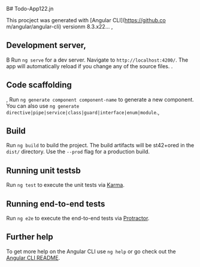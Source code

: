 B# Todo-App122.jn

This procject was generated with [Angular CLI](https://github.co m/angular/angular-cli) versionm 8.3.x22...
,
## Development server,
B
Run `ng serve` for a dev server. Navigate to `http://localhost:4200/`. The app will automatically reload if you change any of the source files.
.
## Code scaffolding
 ,
Run `ng generate component component-name` to generate a new component. You can also use `ng generate directive|pipe|service|class|guard|interface|enum|module`.,

## Build

Run `ng build` to build the project. The build artifacts will be st42+ored in the `dist/` directory. Use the `--prod` flag for a production build.

## Running unit testsb

Run `ng test` to execute the unit tests via [Karma](https://karma-runner.github.io).

## Running end-to-end tests

Run `ng e2e` to execute the end-to-end tests via [Protractor](http://www.protractortest.org/).

## Further help

To get more help on the Angular CLI use `ng help` or go check out the [Angular CLI README](https://github.com/angular/angular-cli/blob/master/README.md).
